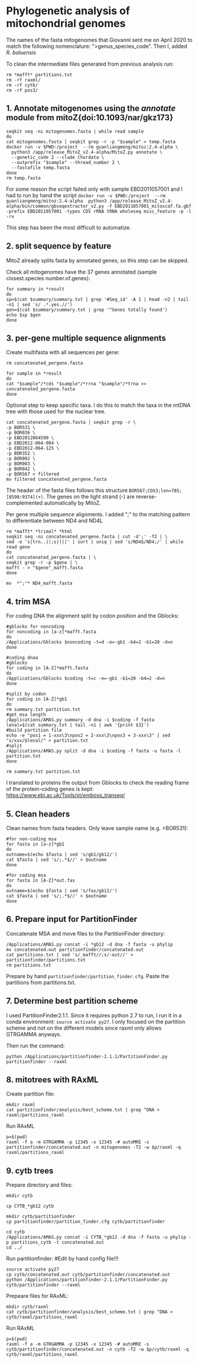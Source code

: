 # Phylogenetic analysis of mitochondrial genomes
The names of the fasta mitogenomes that Giovanni sent me on April 2020 to match the following nomenclature: ">genus_species_code". Then I, added *R. baluensis*

To clean the intermediate files generated from previous analysis run:
```
rm *mafft* partitions.txt 
rm -rf raxml/
rm -rf cytb/
rm -rf pos3/
```

## 1. Annotate mitogenomes using the *annotate* module from mitoZ{doi:10.1093/nar/gkz173}
```
seqkit seq -ni mitogenomes.fasta | while read sample
do
cat mitogenomes.fasta | seqkit grep -r -p "$sample" > temp.fasta
docker run -v $PWD:/project  --rm guanliangmeng/mitoz:2.4-alpha \
  python3 /app/release_MitoZ_v2.4-alpha/MitoZ.py annotate \
  --genetic_code 2 --clade Chordata \
  --outprefix "$sample" --thread_number 2 \
  --fastafile temp.fasta
done
rm temp.fasta
```
For some reason the script failed only with sample EBD2011057001 and I had to run by hand the script `docker run -v $PWD:/project  --rm guanliangmeng/mitoz:2.4-alpha  python3 /app/release_MitoZ_v2.4-alpha/bin/common/gbseqextractor_v2.py -f EBD2011057001_mitoscaf.fa.gbf -prefix EBD2011057001 -types CDS rRNA tRNA wholeseq misc_feature -p -l -rv`

This step has been the most difficult to automatize.
## 2. split sequence by feature

MitoZ already splits fasta by annotated genes, so this step can be skipped.

Check all mitogenomes have the 37 genes annotated (sample closest.species number.of.genes):

```
for summary in *result
do
sp=$(cat $summary/summary.txt | grep '#Seq_id' -A 1 | head -n2 | tail -n1 | sed 's/ .*.yes.//')
gen=$(cat $summary/summary.txt | grep '^Genes totally found')
echo $sp $gen
done
```

## 3. per-gene multiple sequence alignments

Create multifasta with all sequences per gene:

```
rm concatenated_pergene.fasta

for sample in *result
do
cat "$sample"/*cds "$sample"/*rrna "$sample"/*trna >> concatenated_pergene.fasta
done
```

Optional step to keep specific taxa. I do this to match the taxa in the mtDNA tree with those used for the nuclear tree.
```
cat concatenated_pergene.fasta | seqkit grep -r \
-p BOR531 \
-p BOR036 \
-p EBD2012064590 \
-p EBD2012-064-084 \
-p EBD2012-064-125 \
-p BOR352 \
-p BOR002 \
-p BOR003 \
-p BOR042 \
-p BOR567 > filtered
mv filtered concatenated_pergene.fasta
```

The header of the fasta files follows this structure `BOR567;COX3;len=785;[8590:9374](+)`.
The genes on the light strand (-) are reverse-complemented automatically by MitoZ.

Per gene multiple sequence alignments. I added ";" to the matching pattern to differentiate between ND4 and ND4L
```
rm *mafft* *trimal* *html
seqkit seq -ni concatenated_pergene.fasta | cut -d';' -f2 | \
sed -e 's|trn..||;s|)||' | sort | uniq | sed 's/ND4$/ND4;/' | while read gene
do
cat concatenated_pergene.fasta | \
seqkit grep -r -p $gene | \
mafft - > "$gene"_mafft.fasta
done

mv  *";"* ND4_mafft.fasta
```

## 4. trim MSA

For coding DNA the alignment split by codon position and the Gblocks:
```
#gblocks for noncoding
for noncoding in [a-z]*mafft.fasta
do
/Applications/Gblocks $noncoding -t=d -e=-gb1 -b4=2 -b1=20 -d=n
done

#coding dnaa
#gblocks
for coding in [A-Z]*mafft.fasta
do
/Applications/Gblocks $coding -t=c -e=-gb1 -b1=20 -b4=2 -d=n
done

#split by codon
for coding in [A-Z]*gb1
do
rm summary.txt partition.txt
#get msa length
/Applications/AMAS.py summary -d dna -i $coding -f fasta
lenal=$(cat summary.txt | tail -n1 | awk '{print $3}')
#build partition file
echo -e "pos1 = 1-xxx\3\npos2 = 2-xxx\3\npos3 = 3-xxx\3" | sed "s/xxx/$lenal/" > partition.txt
#split
/Applications/AMAS.py split -d dna -i $coding -f fasta -u fasta -l partition.txt
done

rm summary.txt partition.txt
```
I translated to proteins the output from Gblocks to check the reading frame of the protein-coding genes is kept: https://www.ebi.ac.uk/Tools/st/emboss_transeq/

## 5. Clean headers

Clean names from fasta headers. Only leave sample name (e.g. >BOR531):
```
#for non-coding msa
for fasta in [a-z]*gb1
do
outname=$(echo $fasta | sed 's/gb1/gb12/')
cat $fasta | sed 's/;.*$//' > $outname
done

#for coding msa
for fasta in [A-Z]*out.fas
do
outname=$(echo $fasta | sed 's/fas/gb12/')
cat $fasta | sed 's/;.*$//' > $outname
done
```
## 6. Prepare input for PartitionFinder

Concatenate MSA and move files to the PartitionFinder directory:
```
/Applications/AMAS.py concat -i *gb12 -d dna -f fasta -u phylip
mv concatenated.out partitionfinder/concatenated.out
cat partitions.txt | sed 's/_mafft//;s/-out//' > partitionfinder/partitions.txt
rm partitions.txt
```
Prepare by hand `partitionfinder/partition_finder.cfg`. Paste the partitions from partitions.txt.

## 7. Determine best partition scheme

I used PartitionFinder2.1.1. Since it requires python 2.7 to run, I run it in a conda environment: `source activate py27`. I only focused on the partition scheme and not on the different models since raxml only allows GTRGAMMA anyways.

Then run the command:
```
python /Applications/partitionfinder-2.1.1/PartitionFinder.py partitionfinder --raxml
```
## 8. mitotrees  with RAxML

Create partition file:
```
mkdir raxml
cat partitionfinder/analysis/best_scheme.txt | grep ^DNA > raxml/partitions_raxml
```
Run RAxML
```
p=$(pwd)
raxml -f a -m GTRGAMMA -p 12345 -x 12345 -# autoMRE -s partitionfinder/concatenated.out -n mitogenomes -T2 -w $p/raxml -q raxml/partitions_raxml
```

## 9. cytb trees

Prepare directory and files:
```
mkdir cytb

cp CYTB_*gb12 cytb

mkdir cytb/partitionfinder
cp partitionfinder/partition_finder.cfg cytb/partitionfinder

cd cytb
/Applications/AMAS.py concat -i CYTB_*gb12 -d dna -f fasta -u phylip -p partitions_cytb -t concatenated.out
cd ../
```
Run partitionfinder:
#Edit by hand config file!!!
```
source activate py27
cp cytb/concatenated.out cytb/partitionfinder/concatenated.out
python /Applications/partitionfinder-2.1.1/PartitionFinder.py cytb/partitionfinder --raxml
```
Prepeare files for RAxML:
```
mkdir cytb/raxml
cat cytb/partitionfinder/analysis/best_scheme.txt | grep ^DNA > cytb/raxml/partitions_raxml
```
Run RAxML
```
p=$(pwd)
raxml -f a -m GTRGAMMA -p 12345 -x 12345 -# autoMRE -s cytb/partitionfinder/concatenated.out -n cytb -T2 -w $p/cytb/raxml -q cytb/raxml/partitions_raxml
```